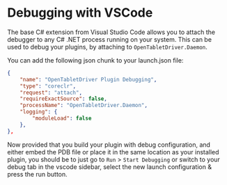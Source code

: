 # Debugging with VSCode

The base C# extension from Visual Studio Code allows you to attach the debugger to any C# .NET process running on your system.
This can be used to debug your plugins, by attaching to `OpenTabletDriver.Daemon`.

You can add the following json chunk to your launch.json file:

```json
{
    "name": "OpenTabletDriver Plugin Debugging",
    "type": "coreclr",
    "request": "attach",
    "requireExactSource": false,
    "processName": "OpenTabletDriver.Daemon",
    "logging": {
        "moduleLoad": false
    },
},
```

Now provided that you build your plugin with debug configuration, and either embed the PDB file or place it in the same location as your installed plugin, 
you should be to just go to `Run` > `Start Debugging` or switch to your debug tab in the vscode sidebar, select the new launch configuration & press the run button.